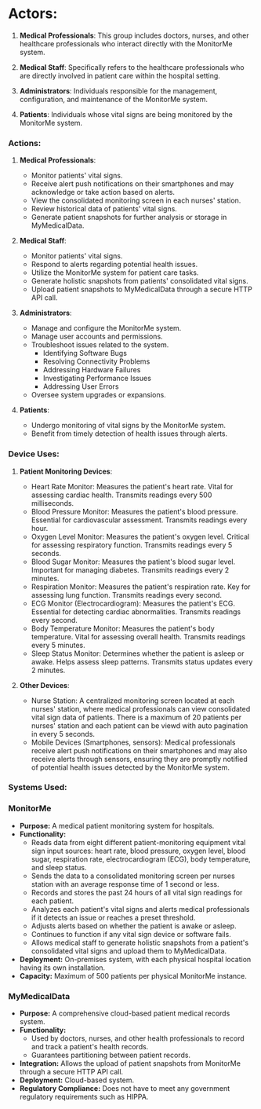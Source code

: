 # Actors:

1. **Medical Professionals**: This group includes doctors, nurses, and other healthcare professionals who interact directly with the MonitorMe system. 

2. **Medical Staff**: Specifically refers to the healthcare professionals who are directly involved in patient care within the hospital setting. 

3. **Administrators**: Individuals responsible for the management, configuration, and maintenance of the MonitorMe system. 

4. **Patients**: Individuals whose vital signs are being monitored by the MonitorMe system. 

### Actions:

1. **Medical Professionals**:
   - Monitor patients' vital signs.
   - Receive alert push notifications on their smartphones and may acknowledge or take action based on alerts.
   - View the consolidated monitoring screen in each nurses' station.
   - Review historical data of patients' vital signs.
   - Generate patient snapshots for further analysis or storage in MyMedicalData.

2. **Medical Staff**:
   - Monitor patients' vital signs.
   - Respond to alerts regarding potential health issues.
   - Utilize the MonitorMe system for patient care tasks.
   - Generate holistic snapshots from patients' consolidated vital signs.
   - Upload patient snapshots to MyMedicalData through a secure HTTP API call.

3. **Administrators**:
   - Manage and configure the MonitorMe system.
   - Manage user accounts and permissions.
   - Troubleshoot issues related to the system.
        -   Identifying Software Bugs
        -   Resolving Connectivity Problems
        -   Addressing Hardware Failures
        -   Investigating Performance Issues
        -   Addressing User Errors
   - Oversee system upgrades or expansions.

4. **Patients**: 
   - Undergo monitoring of vital signs by the MonitorMe system.
   - Benefit from timely detection of health issues through alerts.


### Device Uses:
1. **Patient Monitoring Devices**:
   - Heart Rate Monitor: Measures the patient's heart rate. Vital for assessing cardiac health. Transmits readings every 500 milliseconds.
   - Blood Pressure Monitor: Measures the patient's blood pressure. Essential for cardiovascular assessment. Transmits readings every hour.
   - Oxygen Level Monitor: Measures the patient's oxygen level. Critical for assessing respiratory function. Transmits readings every 5 seconds.
   - Blood Sugar Monitor: Measures the patient's blood sugar level. Important for managing diabetes. Transmits readings every 2 minutes.
   - Respiration Monitor: Measures the patient's respiration rate. Key for assessing lung function. Transmits readings every second.
   - ECG Monitor (Electrocardiogram): Measures the patient's ECG. Essential for detecting cardiac abnormalities. Transmits readings every second.
   - Body Temperature Monitor: Measures the patient's body temperature. Vital for assessing overall health. Transmits readings every 5 minutes.
   - Sleep Status Monitor: Determines whether the patient is asleep or awake. Helps assess sleep patterns. Transmits status updates every 2 minutes.

2. **Other Devices**:
   - Nurse Station: A centralized monitoring screen located at each nurses' station, where medical professionals can view consolidated vital sign data of patients. There is a maximum of 20 patients per nurses' station and each patient can be viewd with auto pagination in every 5 seconds.
   - Mobile Devices (Smartphones, sensors): Medical professionals receive alert push notifications on their smartphones and may also receive alerts through sensors, ensuring they are promptly notified of potential health issues detected by the MonitorMe system.


### Systems Used:

### MonitorMe
- **Purpose:** A medical patient monitoring system for hospitals.
- **Functionality:**
  - Reads data from eight different patient-monitoring equipment vital sign input sources: heart rate, blood pressure, oxygen level, blood sugar, respiration rate, electrocardiogram (ECG), body temperature, and sleep status.
  - Sends the data to a consolidated monitoring screen per nurses station with an average response time of 1 second or less.
  - Records and stores the past 24 hours of all vital sign readings for each patient.
  - Analyzes each patient's vital signs and alerts medical professionals if it detects an issue or reaches a preset threshold.
  - Adjusts alerts based on whether the patient is awake or asleep.
  - Continues to function if any vital sign device or software fails.
  - Allows medical staff to generate holistic snapshots from a patient's consolidated vital signs and upload them to MyMedicalData.
- **Deployment:** On-premises system, with each physical hospital location having its own installation.
- **Capacity:** Maximum of 500 patients per physical MonitorMe instance.

### MyMedicalData
- **Purpose:** A comprehensive cloud-based patient medical records system.
- **Functionality:**
  - Used by doctors, nurses, and other health professionals to record and track a patient's health records.
  - Guarantees partitioning between patient records.
- **Integration:** Allows the upload of patient snapshots from MonitorMe through a secure HTTP API call.
- **Deployment:** Cloud-based system.
- **Regulatory Compliance:** Does not have to meet any government regulatory requirements such as HIPPA.
